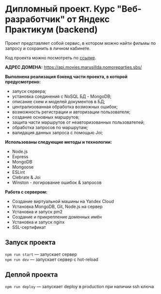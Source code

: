 #  Дипломный проект. Курс "Веб-разработчик" от Яндекс Практикум (backend)

Проект представляет собой сервис, в котором можно найти фильмы по запросу и сохранить в личном кабинете.

Код проекта можно посмотреть по [ссылке](https://github.com/marusillda/movies-explorer-api).

**АДРЕС ДОМЕНА:**
https://api.movies.marusillda.nomoreparties.sbs/

**Выполнена реализация бэкенд части проекта, в которой предусмотрено:** 
* запуск сервера;
* установка соединения с NoSQL БД - MongoDB;
* описание схем и моделей документов в БД;
* централизованная обработка возможных ошибок;
* возможность регистрации и авторизации пользователя;
* создание основных маршрутов;
* защита части маршрутов от неавторизованных пользователей;
* обработка запросов по маршрутам;
* валидация данных запроса с помощью Joi;

**Использованы следующие методы и технологии:**
- Node.js
- Express
- MongoDB
- Mongoose
- ESLint
- Clebrate & Joi
- Winston - логирование ошибок & запросов

**Работа с сервером:**
- Создание виртуальной машины на Yandex Cloud
- Установка MongoDB, Git, Node.js на сервер
- Установка и запуск pm2
- Создание и прикрепление доменных имён
- Установка и запуск nginx
- SSL-сертификат

## Запуск проекта

`npm run start` — запускает сервер   
`npm run dev` — запускает сервер с hot-reload

## Деплой проекта
`npm run deploy` — запускает deploy в production при наличии ssh ключа
